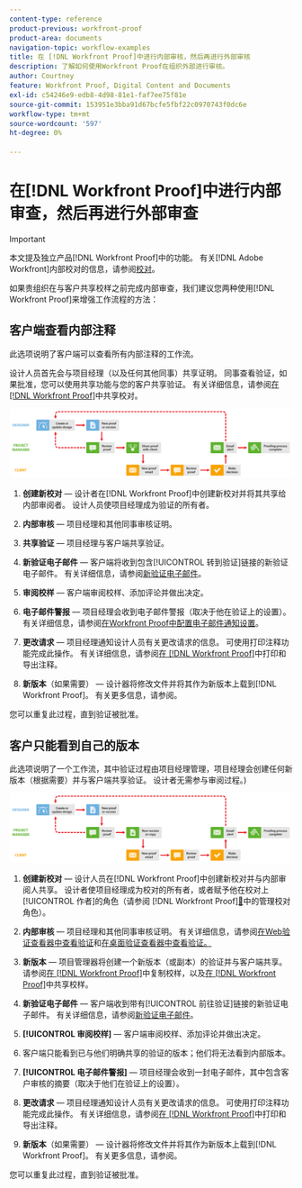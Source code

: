 ```yaml
---
content-type: reference
product-previous: workfront-proof
product-area: documents
navigation-topic: workflow-examples
title: 在 [!DNL Workfront Proof]中进行内部审核，然后再进行外部审核
description: 了解如何使用Workfront Proof在组织外部进行审核。
author: Courtney
feature: Workfront Proof, Digital Content and Documents
exl-id: c54246e9-edb8-4d98-81e1-faf7ee75f81e
source-git-commit: 153951e3bba91d67bcfe5fbf22c0970743f0dc6e
workflow-type: tm+mt
source-wordcount: '597'
ht-degree: 0%

---
```


# 在[!DNL Workfront Proof]中进行内部审查，然后再进行外部审查

>[!IMPORTANT]
>
>本文提及独立产品[!DNL Workfront Proof]中的功能。 有关[!DNL Adobe Workfront]内部校对的信息，请参阅[校对](../../../review-and-approve-work/proofing/proofing.md)。

如果贵组织在与客户共享校样之前完成内部审查，我们建议您两种使用[!DNL Workfront Proof]来增强工作流程的方法：

## 客户端查看内部注释

此选项说明了客户端可以查看所有内部注释的工作流。

设计人员首先会与项目经理（以及任何其他同事）共享证明。 同事查看验证，如果批准，您可以使用共享功能与您的客户共享验证。 有关详细信息，请参阅[在 [!DNL Workfront Proof]](../../../workfront-proof/wp-work-proofsfiles/share-proofs-and-files/share-proof.md)中共享校对。

![internal_external_-_option_A.png](assets/internal_external_-_option_A.png)

1. **创建新校对** — 设计者在[!DNL Workfront Proof]中创建新校对并将其共享给内部审阅者。 设计人员使项目经理成为验证的所有者。
1. **内部审核** — 项目经理和其他同事审核证明。
1. **共享验证** — 项目经理与客户端共享验证。
1. **新验证电子邮件** — 客户端将收到包含[!UICONTROL 转到验证]链接的新验证电子邮件。 有关详细信息，请参阅[新验证电子邮件](../../../workfront-proof/wp-emailsntfctns/proof-notifications-and-reminders/new-proof-email.md)。

1. **审阅校样** — 客户端审阅校样、添加评论并做出决定。
1. **电子邮件警报** — 项目经理会收到电子邮件警报（取决于他在验证上的设置）。 有关详细信息，请参阅[在Workfront Proof中配置电子邮件通知设置](../../../workfront-proof/wp-emailsntfctns/email-alerts/config-email-notification-settings-wp.md)。

1. **更改请求** — 项目经理通知设计人员有关更改请求的信息。 可使用打印注释功能完成此操作。 有关详细信息，请参阅[在 [!DNL Workfront Proof]](../../../workfront-proof/wp-work-proofsfiles/organize-your-work/print-and-export-comments.md)中打印和导出注释。

1. **新版本**（如果需要） — 设计器将修改文件并将其作为新版本上载到[!DNL Workfront Proof]。 有关更多信息，请参阅。

您可以重复此过程，直到验证被批准。

## 客户只能看到自己的版本

此选项说明了一个工作流，其中验证过程由项目经理管理，项目经理会创建任何新版本（根据需要）并与客户端共享验证。 设计者无需参与审阅过程。)

![internal_external_-_option_B.png](assets/internal_external_-_option_B.png)

1. **创建新校对** — 设计人员在[!DNL Workfront Proof]中创建新校对并与内部审阅人共享。 设计者使项目经理成为校对的所有者，或者赋予他在校对上[!UICONTROL 作者]的角色（请参阅 [!DNL Workfront Proof][&#128279;](../../../workfront-proof/wp-work-proofsfiles/share-proofs-and-files/manage-proof-roles.md)中的管理校对角色）。

1. **内部审核** — 项目经理和其他同事审核证明。 有关详细信息，请参阅[在Web验证查看器中查看验证](https://support.workfront.com/hc/en-us/sections/115000275214-Reviewing-Proofs-in-the-Web-Proofing-Viewer)和[在桌面验证查看器中查看验证。](https://support.workfront.com/hc/en-us/sections/360000686434-Reviewing-Proofs-in-the-Desktop-Proofing-Viewer)

1. **新版本** — 项目管理器将创建一个新版本（或副本）的验证并与客户端共享。 请参阅[在 [!DNL Workfront Proof]](../../../workfront-proof/wp-work-proofsfiles/create-proofs-and-files/copy-proofs.md)中复制校样，以及[在 [!DNL Workfront Proof]](../../../workfront-proof/wp-work-proofsfiles/share-proofs-and-files/share-proof.md)中共享校样。

1. **新验证电子邮件** — 客户端收到带有[!UICONTROL 前往验证]链接的新验证电子邮件。 有关详细信息，请参阅[新验证电子邮件](../../../workfront-proof/wp-emailsntfctns/proof-notifications-and-reminders/new-proof-email.md)。

1. **[!UICONTROL 审阅校样]** — 客户端审阅校样、添加评论并做出决定。
1. 客户端只能看到已与他们明确共享的验证的版本；他们将无法看到内部版本。
1. **[!UICONTROL 电子邮件警报]** — 项目经理会收到一封电子邮件，其中包含客户审核的摘要（取决于他们在验证上的设置）。
1. **更改请求** — 项目经理通知设计人员有关更改请求的信息。 可使用打印注释功能完成此操作。 有关详细信息，请参阅[在 [!DNL Workfront Proof]](../../../workfront-proof/wp-work-proofsfiles/organize-your-work/print-and-export-comments.md)中打印和导出注释。

1. **新版本**（如果需要） — 设计器将修改文件并将其作为新版本上载到[!DNL Workfront Proof]。 有关更多信息，请参阅。

您可以重复此过程，直到验证被批准。
